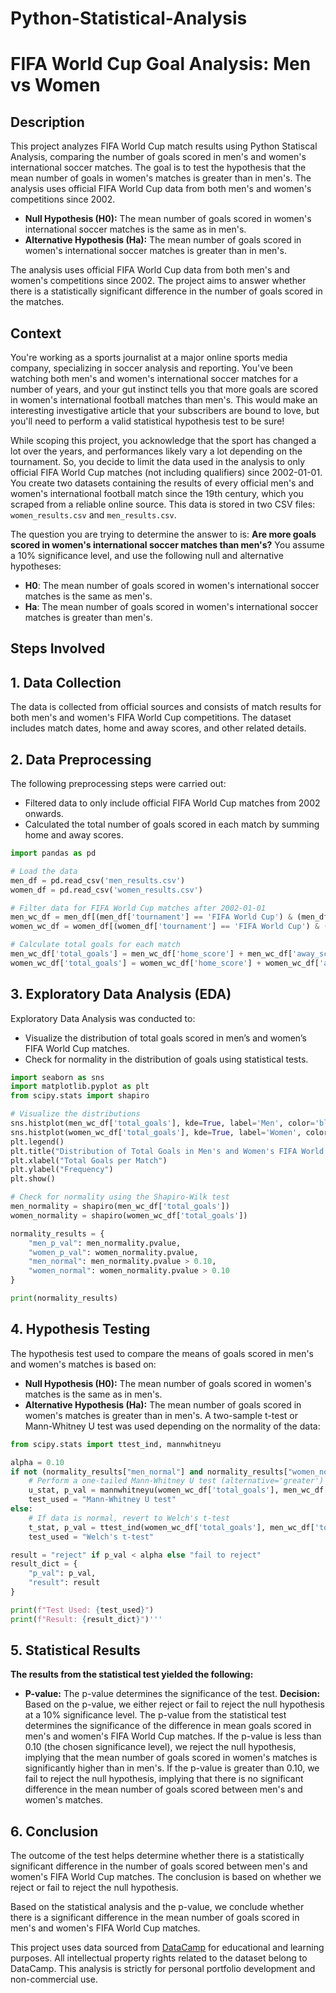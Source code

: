 # Python-Statistical-Analysis
# FIFA World Cup Goal Analysis: Men vs Women

## Description
This project analyzes FIFA World Cup match results using Python Statiscal Analysis, comparing the number of goals scored in men's and women's international soccer matches. The goal is to test the hypothesis that the mean number of goals in women's matches is greater than in men's. The analysis uses official FIFA World Cup data from both men's and women's competitions since 2002.

- **Null Hypothesis (H0):** The mean number of goals scored in women's international soccer matches is the same as in men's.
- **Alternative Hypothesis (Ha):** The mean number of goals scored in women's international soccer matches is greater than in men's.

The analysis uses official FIFA World Cup data from both men's and women's competitions since 2002. The project aims to answer whether there is a statistically significant difference in the number of goals scored in the matches.

## Context
You're working as a sports journalist at a major online sports media company, specializing in soccer analysis and reporting. You've been watching both men's and women's international soccer matches for a number of years, and your gut instinct tells you that more goals are scored in women's international football matches than men's. This would make an interesting investigative article that your subscribers are bound to love, but you'll need to perform a valid statistical hypothesis test to be sure!

While scoping this project, you acknowledge that the sport has changed a lot over the years, and performances likely vary a lot depending on the tournament. So, you decide to limit the data used in the analysis to only official FIFA World Cup matches (not including qualifiers) since 2002-01-01. You create two datasets containing the results of every official men's and women's international football match since the 19th century, which you scraped from a reliable online source. This data is stored in two CSV files: `women_results.csv` and `men_results.csv`. 

The question you are trying to determine the answer to is: **Are more goals scored in women's international soccer matches than men's?** You assume a 10% significance level, and use the following null and alternative hypotheses: 

- **H0**: The mean number of goals scored in women's international soccer matches is the same as men's.
- **Ha**: The mean number of goals scored in women's international soccer matches is greater than men's.

## Steps Involved

## 1. Data Collection
The data is collected from official sources and consists of match results for both men's and women's FIFA World Cup competitions. The dataset includes match dates, home and away scores, and other related details.

## 2. Data Preprocessing
The following preprocessing steps were carried out:
- Filtered data to only include official FIFA World Cup matches from 2002 onwards.
- Calculated the total number of goals scored in each match by summing home and away scores.

```python
import pandas as pd

# Load the data
men_df = pd.read_csv('men_results.csv')
women_df = pd.read_csv('women_results.csv')

# Filter data for FIFA World Cup matches after 2002-01-01
men_wc_df = men_df[(men_df['tournament'] == 'FIFA World Cup') & (men_df['date'] >= '2002-01-01')]
women_wc_df = women_df[(women_df['tournament'] == 'FIFA World Cup') & (women_df['date'] >= '2002-01-01')]

# Calculate total goals for each match
men_wc_df['total_goals'] = men_wc_df['home_score'] + men_wc_df['away_score']
women_wc_df['total_goals'] = women_wc_df['home_score'] + women_wc_df['away_score']
````


## 3. Exploratory Data Analysis (EDA)
Exploratory Data Analysis was conducted to:

- Visualize the distribution of total goals scored in men’s and women’s FIFA World Cup matches.
- Check for normality in the distribution of goals using statistical tests.

```python
import seaborn as sns
import matplotlib.pyplot as plt
from scipy.stats import shapiro

# Visualize the distributions
sns.histplot(men_wc_df['total_goals'], kde=True, label='Men', color='blue', bins=10)
sns.histplot(women_wc_df['total_goals'], kde=True, label='Women', color='red', bins=10)
plt.legend()
plt.title("Distribution of Total Goals in Men's and Women's FIFA World Cup Matches")
plt.xlabel("Total Goals per Match")
plt.ylabel("Frequency")
plt.show()

# Check for normality using the Shapiro-Wilk test
men_normality = shapiro(men_wc_df['total_goals'])
women_normality = shapiro(women_wc_df['total_goals'])

normality_results = {
    "men_p_val": men_normality.pvalue,
    "women_p_val": women_normality.pvalue,
    "men_normal": men_normality.pvalue > 0.10,
    "women_normal": women_normality.pvalue > 0.10
}

print(normality_results)
````
## 4. Hypothesis Testing
The hypothesis test used to compare the means of goals scored in men's and women's matches is based on:

- **Null Hypothesis (H0):** The mean number of goals scored in women's matches is the same as in men's.
- **Alternative Hypothesis (Ha):** The mean number of goals scored in women's matches is greater than in men's. A two-sample t-test or Mann-Whitney U test was used depending on the normality of the data:

```python
from scipy.stats import ttest_ind, mannwhitneyu

alpha = 0.10
if not (normality_results["men_normal"] and normality_results["women_normal"]):
    # Perform a one-tailed Mann-Whitney U test (alternative='greater')
    u_stat, p_val = mannwhitneyu(women_wc_df['total_goals'], men_wc_df['total_goals'], alternative='greater')
    test_used = "Mann-Whitney U test"
else:
    # If data is normal, revert to Welch's t-test
    t_stat, p_val = ttest_ind(women_wc_df['total_goals'], men_wc_df['total_goals'], equal_var=False, alternative='greater')
    test_used = "Welch's t-test"

result = "reject" if p_val < alpha else "fail to reject"
result_dict = {
    "p_val": p_val,
    "result": result
}

print(f"Test Used: {test_used}")
print(f"Result: {result_dict}")'''
````

## 5. Statistical Results
**The results from the statistical test yielded the following:**

- **P-value:** The p-value determines the significance of the test.
**Decision:** Based on the p-value, we either reject or fail to reject the null hypothesis at a 10% significance level. The p-value from the statistical test determines the significance of the difference in mean goals scored in men's and women's FIFA World Cup matches. If the p-value is less than 0.10 (the chosen significance level), we reject the null hypothesis, implying that the mean number of goals scored in women's matches is significantly higher than in men's. If the p-value is greater than 0.10, we fail to reject the null hypothesis, implying that there is no significant difference in the mean number of goals scored between men's and women's matches.

## 6. Conclusion
The outcome of the test helps determine whether there is a statistically significant difference in the number of goals scored between men's and women's FIFA World Cup matches. The conclusion is based on whether we reject or fail to reject the null hypothesis.

Based on the statistical analysis and the p-value, we conclude whether there is a significant difference in the mean number of goals scored in men's and women's FIFA World Cup matches.

This project uses data sourced from [DataCamp](https://www.datacamp.com/) for educational and learning purposes. All intellectual property rights related to the dataset belong to DataCamp. This analysis is strictly for personal portfolio development and non-commercial use.

